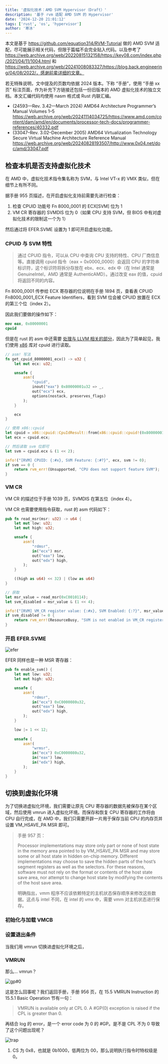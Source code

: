 ```yaml
---
title: '虚拟化技术：AMD SVM Hypervisor（Draft）'
description: '基于 rvm 适配 AMD SVM 的 Hypervisor'
date: '2024-12-20 21:01:12'
tags: ['rust', 'os', 'hypervisor']
author: '寒冰'
---
```


本文是基于 https://github.com/equation314/RVM-Tutorial 做的 AMD SVM 适配，尽可能展示相关代码，但限于篇幅不会完全贴入代码。以及参考了 https://web.archive.org/web/20220815132158/https://key08.com/index.php/2021/04/11/1004.html 和 https://web.archive.org/web/20241008083327/https://blog.back.engineering/04/08/2022/，感谢前辈详细的文章。

若无特殊说明，文中提及的页数均依据 2024 版本。下称 “手册”，使用 “手册 xx 页” 标注页面，作为补充下方链接还包括一份旧版本的 AMD 虚拟化技术的独立文档。本文汇编代码均使用 nasm 格式或 Rust 内联汇编。

- (24593—Rev. 3.42—March 2024) AMD64 Architecture Programmer’s Manual Volumes 1–5 https://web.archive.org/web/20241114034725/https://www.amd.com/content/dam/amd/en/documents/processor-tech-docs/programmer-references/40332.pdf
- (33047–Rev. 3.02–December 2005) AMD64 Virtualization Technology Secure Virtual Machine Architecture Reference Manual https://web.archive.org/web/20240828193507/http://www.0x04.net/doc/amd/33047.pdf

## 检查本机是否支持虚拟化技术

在 AMD 中，虚拟化技术指令集名称为 SVM，与 Intel VT-x 的 VMX 类似，但在细节上有所不同。

据手册 955 页描述，在开启虚拟化支持前需要先进行检查：

1. 检查 CPUID 功能号 Fn 8000_0001 的 ECX[SVM] 位为 1
2. VM CR 寄存器的 SVMDIS 位为 0（如果 CPU 支持 SVM，但 BIOS 中有对虚拟化技术的限制这一个为 1）

然后通过将 EFER.SVME 设置为 1 即可开启虚拟化功能。

### CPUID 与 SVM 特性

> 通过 CPUID 指令，可以从 CPU 中查询 CPU 支持的特性、CPU 厂商信息等。直接调用 cpuid 指令（eax = 0x0000_0000）会返回 CPU 的字符串标识符，这个标识符将拆分存放在 ebx、ecx、edx 中（在 Intel 通常是 GenuineIntel，AMD 通常是 AuthenticAMD）。通过改变 eax 的值，cpuid 将返回不同的内容。

Fn 8000_0001 传参给 ECX 寄存器的位说明在手册 1894 页，查看表 CPUID Fn8000_0001_ECX Feature Identifiers，看到 SVM 位会被 CPUID 放置在 ECX 的第三个位（index 2）。

因此我们要做的操作如下：

```nasm
mov eax, 0x80000001
cpuid
```

但是在 rust 的 asm 中还需要 [处理与 LLVM 相关的部分](https://course.rs/advance/unsafe/inline-asm.html#clobbered-寄存器)，因此为了简单起见，我们使用 [x86](https://github.com/gz/rust-x86) 库对 cpuid 进行读取。

```rust
// asm! 写法
fn get_cpuid_80000001_ecx() -> u32 {
    let mut ecx: u32;

    unsafe {
        asm!(
            "cpuid", 
            inout("eax") 0x80000001u32 => _,
            out("ecx") ecx,
            options(nostack, preserves_flags)
        );
    }

    ecx
}

// 使用 x86::cpuid
let cpuid = x86::cpuid::CpuIdResult::from(x86::cpuid::cpuid!(0x80000001));
let ecx = cpuid.ecx;

// 然后读取 svm 位即可
let svm = cpuid.ecx & (1 << 2);

info!("[RVM] CPUID: {:#x}, SVM Feature: {:#?}", ecx, svm != 0);
if svm == 0 {
    return rvm_err!(Unsupported, "CPU does not support feature SVM");
}
```

### VM CR

VM CR 的描述位于手册 1039 页，SVMDIS 在第五位（index 4）。

VM CR 也需要使用指令获取，rust 的 asm 代码如下：

```rust
pub fn read_msr(msr: u32) -> u64 {
    let mut low: u32;
    let mut high: u32;

    unsafe {
        asm!(
            "rdmsr",
            in("ecx") msr,
            out("eax") low,
            out("edx") high,
        );
    }

    ((high as u64) << 32) | (low as u64)
}

// 获取
let msr_value = read_msr(0xC0010114);
let svm_disabled = msr_value & (1 << 4);

info!("[RVM] VM_CR register value: {:#x}, SVM Enabled: {:?}", msr_value, svm_disabled == 0);
if svm_disabled != 0 {
    return rvm_err!(ResourceBusy, "SVM is not enabled in VM_CR register");
}
```

### 开启 EFER.SVME

![efer](https://ice.frostsky.com/2024/12/20/fbf343ec8ee5d0a1893daacf99dc4f94.png)

EFER 同样也是一种 MSR 寄存器：

```rust
pub fn enable_svm() {
    let mut low: u32;
    let mut high: u32;

    unsafe {
        asm!(
            "rdmsr",
            in("ecx") 0xC0000080u32,
            out("eax") low,
            out("edx") high,
        );
    }

    low |= 1 << 12;
    
    unsafe {
        asm!(
            "wrmsr",
            in("ecx") 0xC0000080u32,
            in("eax") low,
            in("edx") high,
        );
    }
}
```

## 切换到虚拟化环境

为了切换进虚拟化环境，我们需要让原先 CPU 寄存器的数据先被保存在某个区域，然后使用 vmrun 进入虚拟化环境。而保存和恢复 CPU 寄存器的工作将由 CPU 自行完成，在 AMD 中，我们只需要开辟一片用于保存当前 CPU 的内存页并设置 VM_HSAVE_PA MSR 即可。

> 手册 957 页：
>
> Processor implementations may store only part or none of host state in the memory area pointed to by VM_HSAVE_PA MSR and may store some or all host state in hidden on-chip memory. Different implementations may choose to save the hidden parts of the host’s segment registers as well as the selectors. For these reasons, software must not rely on the format or contents of the host state save area, nor attempt to change host state by modifying the contents of the host save area.
>
> 明确指出，vmm 程序不应该依赖特定的主机状态保存顺序来修改这些数据。这点与 intel 不同，在 intel 的 vmx 中，需要 vmm 对主机状态进行保存。

### 初始化与加载 VMCB

### 设置退出条件

当我们用 vmrun 切换进虚拟化环境之后，

### VMRUN

那么… vmrun？

![gp#0](https://ice.frostsky.com/2024/12/20/2921999a10415f1ae73683ef2a25ddc3.png)

这是怎么回事呢？我们返回手册，手册 956 页，在 15.5 VMRUN Instruction 的 15.5.1 Basic Operation 节有一句：

> VMRUN is available only at CPL 0. A #GP(0) exception is raised if the CPL is greater than 0.

再结合 log 的 error，是一个 error code 为 0 的 #GP。是不是 CPL 不为 0 导致了这个问题出现呢？

![trap](https://ice.frostsky.com/2024/12/20/e7e75dcbabfa70afd5ff816c33dbd272.png)

1. CS 为 0x8，也就是 0b1000，低两位为 00，那么说明执行指令时特权级是 0。